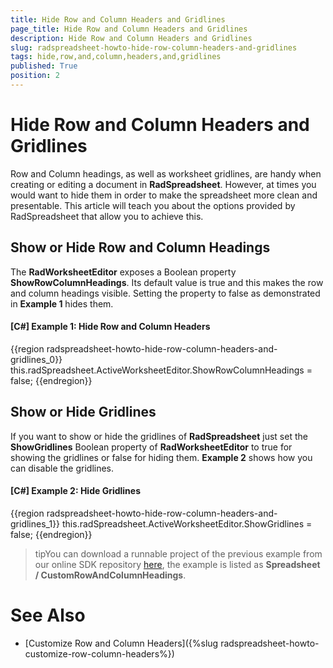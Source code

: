 ```yaml
---
title: Hide Row and Column Headers and Gridlines
page_title: Hide Row and Column Headers and Gridlines
description: Hide Row and Column Headers and Gridlines
slug: radspreadsheet-howto-hide-row-column-headers-and-gridlines
tags: hide,row,and,column,headers,and,gridlines
published: True
position: 2
---
```


# Hide Row and Column Headers and Gridlines



Row and Column headings, as well as worksheet gridlines, are handy when creating or editing a document in __RadSpreadsheet__. However, at times you would want to hide them in order to make the spreadsheet more clean and presentable. This article will teach you about the options provided by RadSpreadsheet that allow you to achieve this.
      

## Show or Hide Row and Column Headings

The __RadWorksheetEditor__ exposes a Boolean property __ShowRowColumnHeadings__. Its default value is true and this makes the row and column headings visible. Setting the property to false as demonstrated in __Example 1__ hides them.
        

#### __[C#] Example 1: Hide Row and Column Headers__

{{region radspreadsheet-howto-hide-row-column-headers-and-gridlines_0}}
	            this.radSpreadsheet.ActiveWorksheetEditor.ShowRowColumnHeadings = false;
{{endregion}}


## Show or Hide Gridlines

If you want to show or hide the gridlines of __RadSpreadsheet__ just set the __ShowGridlines__ Boolean property of __RadWorksheetEditor__ to true for showing the gridlines or false for hiding them. __Example 2__ shows how you can disable the gridlines.
        

#### __[C#] Example 2: Hide Gridlines__

{{region radspreadsheet-howto-hide-row-column-headers-and-gridlines_1}}
	            this.radSpreadsheet.ActiveWorksheetEditor.ShowGridlines = false;
{{endregion}}



>tipYou can download a runnable project of the previous example from our online SDK repository [here](https://github.com/telerik/xaml-sdk), the example is listed as __Spreadsheet / CustomRowAndColumnHeadings__.
          

# See Also

 * [Customize Row and Column Headers]({%slug radspreadsheet-howto-customize-row-column-headers%})
